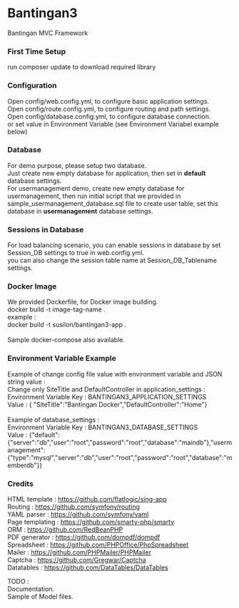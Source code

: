 # Bantingan3
Bantingan MVC Framework

### First Time Setup
run composer update to download required library<br>

### Configuration
Open config/web.config.yml, to configure basic application settings.<br>
Open config/route.config.yml, to configure routing and path settings.<br>
Open config/database.config.yml, to configure database connection.<br>
or set value in Environment Variable (see Environment Variabel example below)

### Database
For demo purpose, please setup two database.<br>
Just create new empty database for application, then set in <b>default</b> database settings.<br>
For usermanagement demo, create new empty database for usermanagement, then run initial script that we provided in sample_usermanagement_database.sql file to create user table, set this database in <b>usermanagement</b> database settings.<br>

### Sessions in Database
For load balancing scenario, you can enable sessions in database by set Session_DB settings to true in web.config.yml.<br>
you can also change the session table name at Session_DB_Tablename settings.<br>

### Docker Image
We provided Dockerfile, for Docker image building.<br>
docker build -t image-tag-name .<br>
example :<br>
docker build -t susilon/bantingan3-app .<br><br>
Sample docker-compose also available.

### Environment Variable Example
Example of change config file value with environment variable and JSON string value :<br>
Change only SiteTitle and DefaultController in application_settings : <br>
Environment Variable Key : BANTINGAN3_APPLICATION_SETTINGS<br>
Value : { "SiteTitle":"Bantingan Docker","DefaultController":"Home"}<br>
<br>
Example of database_settings :<br>
Environment Variable Key : BANTINGAN3_DATABASE_SETTINGS<br>
Value : {"default":{"server":"db","user":"root","password":"root","database":"maindb"},"usermanagement":<br>{"type":"mysql","server":"db","user":"root","password":"root","database":"memberdb"}}<br>

### Credits
HTML template : https://github.com/flatlogic/sing-app<br>
Routing : https://github.com/symfony/routing<br>
YAML parser : https://github.com/symfony/yaml<br>
Page templating : https://github.com/smarty-php/smarty<br>
ORM : https://github.com/RedBeanPHP<br>
PDF generator : https://github.com/dompdf/dompdf<br>
Spreadsheet : https://github.com/PHPOffice/PhpSpreadsheet<br>
Mailer : https://github.com/PHPMailer/PHPMailer<br>
Captcha : https://github.com/Gregwar/Captcha<br>
Datatables : https://github.com/DataTables/DataTables<br>

TODO :<br>
Documentation.<br>
Sample of Model files.